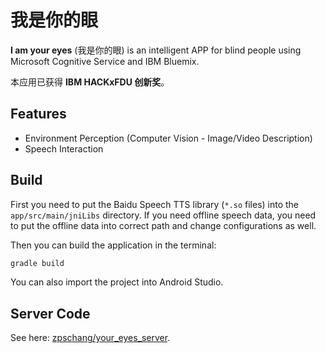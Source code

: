 # 我是你的眼

**I am your eyes** (我是你的眼) is an intelligent APP for blind people using
Microsoft Cognitive Service and IBM Bluemix.

本应用已获得 **IBM HACKxFDU 创新奖**。

## Features

- Environment Perception (Computer Vision - Image/Video Description)
- Speech Interaction

## Build

First you need to put the Baidu Speech TTS library (`*.so` files) into the
`app/src/main/jniLibs` directory. If you need offline speech data, you need to
put the offline data into correct path and change configurations as well.

Then you can build the application in the terminal:

```bash
gradle build
```

You can also import the project into Android Studio.

## Server Code

See here: [zpschang/your_eyes_server](https://github.com/zpschang/your_eyes_server).
